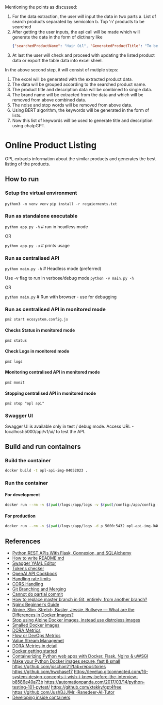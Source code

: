 Mentioning the points as discussed:
1. For the data extraction, the user will input the data in two parts
   a. List of search products separated by semicolon
   b. Top 'n' products to be searched
2. After getting the user inputs, the api call will be made which will generate the data in the form of dictinary like
   ```json
   {"searchedProductName": "Hair Oil", "GeneratedProductTitle": "To be generated", "GeneratedProductDescription": "To be generated", "keywords": "[list of    keywords]"}
   ```
3. At last the user will check and proceed with updating the listed product data or export the table data into excel sheel.

In the above second step, it will consist of mutiple steps:
1. The excel will be generated with the extracted product data.
2. The data will be grouped according to the searched product name.
3. The product title and description data will be combined to single data. 
4. The brand name will be extracted from the data and which will be removed from above combined data.
5. The noise and stop words will be removed from above data.
6. Using BERT algorithm, the keywords will be generated in the form of lists.
7. Now this list of keywords will be used to generate title and description using chatpGPT.

# Online Product Listing
OPL extracts information about the similar products and generates the best listing of the products.

## How to run
### Setup the virtual environment
`python3 -m venv venv` 
`pip install -r requierments.txt`

### Run as standalone executable
`python app.py -h` # run in headless mode

OR

`python app.py -u` # prints usage

### Run as centralised API
`python main.py -h` # Headless mode (preferred)

Use -v flag to run in verbose/debug mode
`python -v main.py -h`

OR

`python main.py` # Run with browser - use for debugging

### Run as centralised API in monitored mode
`pm2 start ecosystem.config.js`

#### Checks Status in monitored mode
`pm2 status`

#### Check Logs in monitored mode
`pm2 logs`

#### Monitoring centralised API in monitored mode
`pm2 monit`

#### Stopping centralised API in monitored mode
`pm2 stop "opl api"`

### Swagger UI
Swagger UI is available only in test / debug mode. Access URL - localhost:5000/api/v1/ui/ to test the API.

## Build and run containers
### Build the container
```bash 
docker build -t opl-api-img-04052023 . 
```

### Run the container
#### For development
```bash
docker run --rm -v $(pwd)/logs:/app/logs -v $(pwd)/config:/app/config -v $(pwd)/controllers:/apps/controllers:ro -v $(pwd)/utils:/apps/utils:ro -d -p 5000:5432 opl-api-img-04052023
```

#### For production
```bash
docker run --rm -v $(pwd)/logs:/app/logs -d p 5000:5432 opl-api-img-04052023
```

## References
- [Python REST APIs With Flask, Connexion, and SQLAlchemy](https://dassum.medium.com/python-rest-apis-with-flask-connexion-and-sqlalchemy-3c8c3292d9ce)
- [How to write README.md](https://medium.com/@saumya.ranjan/how-to-write-a-readme-md-file-markdown-file-20cb7cbcd6f)
- [Swagger YAML Editor](https://editor.swagger.io/)
- [Tokens checker](https://platform.openai.com/tokenizer)
- [OpenAI API Cookbook](https://github.com/openai/openai-cookbook)
- [Handling rate limits](https://github.com/openai/openai-cookbook/blob/main/examples/How_to_handle_rate_limits.ipynb)
- [CORS Handling](https://auth0.com/blog/cors-tutorial-a-guide-to-cross-origin-resource-sharing/)
- [Git Branching and Merging](https://www.varonis.com/blog/git-branching#:~:text=To%20merge%20branches%20locally%2C%20use,branch%20into%20the%20main%20branch.)
- [Cannot do partial commit](https://stackoverflow.com/questions/5827944/git-error-on-commit-after-merge-fatal-cannot-do-a-partial-commit-during-a-mer)
- [How to replace master branch in Git, entirely, from another branch?](https://stackoverflow.com/questions/2862590/how-to-replace-master-branch-in-git-entirely-from-another-branch)
- [Nginx Beginner’s Guide](http://nginx.org/en/docs/beginners_guide.html)
- [Alpine, Slim, Stretch, Buster, Jessie, Bullseye — What are the Differences in Docker Images?](https://medium.com/swlh/alpine-slim-stretch-buster-jessie-bullseye-bookworm-what-are-the-differences-in-docker-62171ed4531d)
- [Stop using Alpine Docker images, instead use distroless images](https://medium.com/inside-sumup/stop-using-alpine-docker-images-fbf122c63010)
- [Smalled Docker images](https://learnk8s.io/blog/smaller-docker-images)
- [DORA Metrics](https://www.linkedin.com/pulse/my-experience-using-dora-other-metrics-fredrik-norm%C3%A9n)
- [Flow or DevOps Metrics](https://www.youtube.com/watch?v=84OvgV1CHOo)
- [Value Stream Managemet](https://www.leanix.net/en/wiki/vsm/value-stream-management)
- [DORA Metrics in detail](https://www.leanix.net/en/wiki/vsm/dora-metrics#:~:text=stream%20management%20efforts.-,What%20are%20DORA%20metrics%3F,change%20failure%20rate%20(CFR).)
- [Docker getting started](https://medium.com/free-code-camp/docker-tutorial-getting-started-with-python-redis-and-nginx-73ec94ca2f1)
- [Containerizing Python web apps with Docker, Flask, Nginx & uWSGI](https://www.youtube.com/watch?v=dVEjSmKFUVI)
- [Make your Python Docker images secure, fast & small](https://medium.com/vantageai/how-to-make-your-python-docker-images-secure-fast-small-b3a6870373a0)
https://github.com/joschan21?tab=repositories
https://github.com/hwchase17
https://levelup.gitconnected.com/16-system-design-concepts-i-wish-i-knew-before-the-interview-b8586e40a73b
https://automationpanda.com/2017/03/14/python-testing-101-pytest/
https://github.com/xtekky/gpt4free
https://github.com/JushBJJ/Mr.-Ranedeer-AI-Tutor
- [Developing inside containers](https://code.visualstudio.com/docs/devcontainers/containers)
